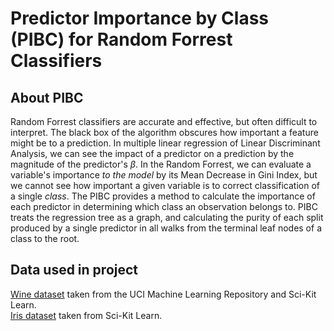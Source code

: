 # Predictor Importance by Class (PIBC) for Random Forrest Classifiers

## About PIBC
Random Forrest classifiers are accurate and effective, but often difficult to interpret. The black box of the algorithm obscures how important a feature might be to a prediction. In multiple linear regression of Linear Discriminant Analysis, we can see the impact of a predictor on a prediction by the magnitude of the predictor's $\beta$. In the Random Forrest, we can evaluate a variable's importance _to the model_ by its Mean Decrease in Gini Index, but we cannot see how important a given variable is to correct classification of a single _class_. The PIBC provides a method to calculate the importance of each predictor in determining which class an observation belongs to. PIBC treats the regression tree as a graph, and calculating the purity of each split produced by a single predictor in all walks from the terminal leaf nodes of a class to the root.

## Data used in project
[Wine dataset](https://archive.ics.uci.edu/ml/datasets/wine) taken from the UCI Machine Learning Repository and Sci-Kit Learn.  
[Iris dataset](https://en.wikipedia.org/wiki/Iris_flower_data_set) taken from Sci-Kit Learn.
